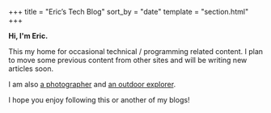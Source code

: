 +++
title = "Eric’s Tech Blog"
sort_by = "date"
template = "section.html"
+++

**Hi, I'm Eric.**

This my home for occasional technical / programming related content. I plan to move some previous content from other sites and will be writing new articles soon.

I am also [a photographer](https://ericscouten.com) and [an outdoor explorer](https://146parks.blog).

I hope you enjoy following this or another of my blogs!

